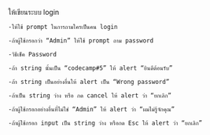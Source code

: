 ให้เขียนระบบ login
    
    -ให้ใช้ prompt ในการถามใครเป็นคน login
    
    -ถ้าผู้ใช้กรอกว่า “Admin” ให้ใช้ prompt ถาม password
    
    -วิธีเช็ค Password
    
    -ถ้า string นั้นเป็น “codecamp#5” ให้ alert “ยินดีต้อนรับ”
    
    -ถ้า string เป็นอย่างอื่นให้ alert เป็น “Wrong password”
    
    -ถ้าเป็น string ว่าง หรือ กด cancel ให้ alert ว่า “ยกเลิก”
    
    -ถ้าผู้ใช้กรอกอย่างอื่นที่ไม่ใช่ “Admin” ให้ alert ว่า “ผมไม่รู้จักคุณ”
    
    -ถ้าผู้ใช้กรอก input เป็น string ว่าง หรือกด Esc ให้ alert ว่า “ยกเลิก”
